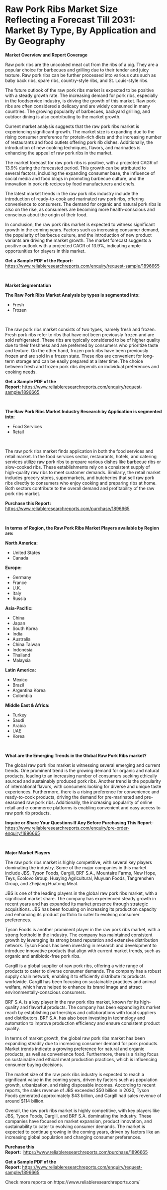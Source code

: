 <p><h1>Raw Pork Ribs Market Size Reflecting a Forecast Till 2031: Market By Type, By Application and By Geography</h1></p><p><strong>Market Overview and Report Coverage</strong></p>
<p><p>Raw pork ribs are the uncooked meat cut from the ribs of a pig. They are a popular choice for barbecues and grilling due to their tender and juicy texture. Raw pork ribs can be further processed into various cuts such as baby back ribs, spare ribs, country-style ribs, and St. Louis-style ribs.</p><p>The future outlook of the raw pork ribs market is expected to be positive with a steady growth rate. The increasing demand for pork ribs, especially in the foodservice industry, is driving the growth of this market. Raw pork ribs are often considered a delicacy and are widely consumed in many countries. The growing popularity of barbecues, backyard grilling, and outdoor dining is also contributing to the market growth.</p><p>Current market analysis suggests that the raw pork ribs market is experiencing significant growth. The market size is expanding due to the rising consumer preference for protein-rich diets and the increasing number of restaurants and food outlets offering pork rib dishes. Additionally, the introduction of new cooking techniques, flavors, and marinades is enhancing the appeal of raw pork ribs in the market.</p><p>The market forecast for raw pork ribs is positive, with a projected CAGR of 13.9% during the forecasted period. This growth can be attributed to several factors, including the expanding consumer base, the influence of social media and food blogs in promoting barbecue culture, and the innovation in pork rib recipes by food manufacturers and chefs.</p><p>The latest market trends in the raw pork ribs industry include the introduction of ready-to-cook and marinated raw pork ribs, offering convenience to consumers. The demand for organic and natural pork ribs is also on the rise, as consumers are becoming more health-conscious and conscious about the origin of their food.</p><p>In conclusion, the raw pork ribs market is expected to witness significant growth in the coming years. Factors such as increasing consumer demand, the popularity of barbecue culture, and the introduction of new product variants are driving the market growth. The market forecast suggests a positive outlook with a projected CAGR of 13.9%, indicating ample opportunities for players in this market.</p></p>
<p><strong>Get a Sample PDF of the Report:</strong> <a href="https://www.reliableresearchreports.com/enquiry/request-sample/1896665">https://www.reliableresearchreports.com/enquiry/request-sample/1896665</a></p>
<p>&nbsp;</p>
<p><strong>Market Segmentation</strong></p>
<p><strong>The Raw Pork Ribs Market Analysis by types is segmented into:</strong></p>
<p><ul><li>Fresh</li><li>Frozen</li></ul></p>
<p>&nbsp;</p>
<p><p>The raw pork ribs market consists of two types, namely fresh and frozen. Fresh pork ribs refer to ribs that have not been previously frozen and are sold refrigerated. These ribs are typically considered to be of higher quality due to their freshness and are preferred by consumers who prioritize taste and texture. On the other hand, frozen pork ribs have been previously frozen and are sold in a frozen state. These ribs are convenient for long-term storage and can be easily prepared at a later time. The choice between fresh and frozen pork ribs depends on individual preferences and cooking needs.</p></p>
<p><strong>Get a Sample PDF of the Report:</strong>&nbsp;<a href="https://www.reliableresearchreports.com/enquiry/request-sample/1896665">https://www.reliableresearchreports.com/enquiry/request-sample/1896665</a></p>
<p>&nbsp;</p>
<p><strong>The Raw Pork Ribs Market Industry Research by Application is segmented into:</strong></p>
<p><ul><li>Food Services</li><li>Retail</li></ul></p>
<p>&nbsp;</p>
<p><p>The raw pork ribs market finds application in both the food services and retail market. In the food services sector, restaurants, hotels, and catering services utilize raw pork ribs to prepare various dishes like barbecue ribs or slow-cooked ribs. These establishments rely on a consistent supply of high-quality raw ribs to meet customer demands. Similarly, the retail market includes grocery stores, supermarkets, and butcheries that sell raw pork ribs directly to consumers who enjoy cooking and preparing ribs at home. Both sectors contribute to the overall demand and profitability of the raw pork ribs market.</p></p>
<p><strong>Purchase this Report:</strong>&nbsp; <a href="https://www.reliableresearchreports.com/purchase/1896665">https://www.reliableresearchreports.com/purchase/1896665</a></p>
<p>&nbsp;</p>
<p><strong>In terms of Region, the Raw Pork Ribs Market Players available by Region are:</strong></p>
<p>
    <p> <strong> North America: </strong>
        <ul>
            <li>United States</li>
            <li>Canada</li>
        </ul>
        </p> 
    <p> <strong> Europe: </strong>
        <ul>
            <li>Germany</li>
            <li>France</li>
            <li>U.K.</li>
            <li>Italy</li>
            <li>Russia</li>
        </ul>
        </p> 
    <p> <strong> Asia-Pacific: </strong>
        <ul>
            <li>China</li>
            <li>Japan</li>
            <li>South Korea</li>
            <li>India</li>
            <li>Australia</li>
            <li>China Taiwan</li>
            <li>Indonesia</li>
            <li>Thailand</li>
            <li>Malaysia</li>
        </ul>
        </p> 
    <p> <strong> Latin America: </strong>
        <ul>
            <li>Mexico</li>
            <li>Brazil</li>
            <li>Argentina Korea</li>
            <li>Colombia</li>
        </ul>
        </p> 
    <p> <strong> Middle East & Africa: </strong>
        <ul>
            <li>Turkey</li>
            <li>Saudi</li>
            <li>Arabia</li>
            <li>UAE</li>
            <li>Korea</li>
        </ul>
    </p>
    </p>
<p>&nbsp;</p>
<p><strong>What are the Emerging Trends in the Global Raw Pork Ribs market?</strong></p>
<p><p>The global raw pork ribs market is witnessing several emerging and current trends. One prominent trend is the growing demand for organic and natural products, leading to an increasing number of consumers seeking ethically sourced and sustainably produced pork ribs. Another trend is the popularity of international flavors, with consumers looking for diverse and unique taste experiences. Furthermore, there is a rising preference for convenience and ready-to-cook products, driving the demand for pre-marinated and pre-seasoned raw pork ribs. Additionally, the increasing popularity of online retail and e-commerce platforms is enabling convenient and easy access to raw pork rib products.</p></p>
<p><strong>Inquire or Share Your Questions If Any Before Purchasing This Report</strong>- <a href="https://www.reliableresearchreports.com/enquiry/pre-order-enquiry/1896665">https://www.reliableresearchreports.com/enquiry/pre-order-enquiry/1896665</a></p>
<p>&nbsp;</p>
<p><strong>Major Market Players</strong></p>
<p><p>The raw pork ribs market is highly competitive, with several key players dominating the industry. Some of the major companies in this market include JBS, Tyson Foods, Cargill, BRF S.A., Mountaire Farms, New Hope, Teys, Ecolovo Group, Huaying Agricultural, Muyuan Foods, Tangrenshen Group, and Zhejiang Huatong Meat. </p><p>JBS is one of the leading players in the global raw pork ribs market, with a significant market share. The company has experienced steady growth in recent years and has expanded its market presence through strategic acquisitions. JBS has been focusing on increasing its production capacity and enhancing its product portfolio to cater to evolving consumer preferences.</p><p>Tyson Foods is another prominent player in the raw pork ribs market, with a strong foothold in the industry. The company has maintained consistent growth by leveraging its strong brand reputation and extensive distribution network. Tyson Foods has been investing in research and development to introduce innovative products that align with current market trends, such as organic and antibiotic-free pork ribs.</p><p>Cargill is a global supplier of raw pork ribs, offering a wide range of products to cater to diverse consumer demands. The company has a robust supply chain network, enabling it to efficiently distribute its products worldwide. Cargill has been focusing on sustainable practices and animal welfare, which have helped to enhance its brand image and attract environmentally-conscious consumers.</p><p>BRF S.A. is a key player in the raw pork ribs market, known for its high-quality and flavorful products. The company has been expanding its market reach by establishing partnerships and collaborations with local suppliers and distributors. BRF S.A. has also been investing in technology and automation to improve production efficiency and ensure consistent product quality.</p><p>In terms of market growth, the global raw pork ribs market has been expanding steadily due to increasing consumer demand for pork products. Market trends indicate a growing preference for natural and organic products, as well as convenience food. Furthermore, there is a rising focus on sustainable and ethical meat production practices, which is influencing consumer buying decisions.</p><p>The market size of the raw pork ribs industry is expected to reach a significant value in the coming years, driven by factors such as population growth, urbanization, and rising disposable incomes. According to recent reports, the sales revenue of JBS exceeded $50 billion in 2020, Tyson Foods generated approximately $43 billion, and Cargill had sales revenue of around $114 billion.</p><p>Overall, the raw pork ribs market is highly competitive, with key players like JBS, Tyson Foods, Cargill, and BRF S.A. dominating the industry. These companies have focused on market expansion, product innovation, and sustainability to cater to evolving consumer demands. The market is expected to continue growing in the coming years, driven by factors like an increasing global population and changing consumer preferences.</p></p>
<p><strong>Purchase this Report:</strong>&nbsp;&nbsp;<a href="https://www.reliableresearchreports.com/purchase/1896665">https://www.reliableresearchreports.com/purchase/1896665</a></p>
<p></p>
<p><strong>Get a Sample PDF of the Report:</strong>&nbsp;<a href="https://www.reliableresearchreports.com/enquiry/request-sample/1896665">https://www.reliableresearchreports.com/enquiry/request-sample/1896665</a></p>
<p>Check more reports on https://www.reliableresearchreports.com/</p>